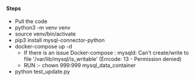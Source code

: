 #### Steps
- Pull the code
- python3 -m venv venv
- source venv/bin/activate
- pip3 install mysql-connector-python
- docker-compose up -d
    - If there is an issue Docker-compose : mysqld: Can't create/write to file '/var/lib/mysql/is_writable' (Errcode: 13 - Permission denied)
    - RUN :- chown 999:999 mysql_data_container
- python test_update.py
